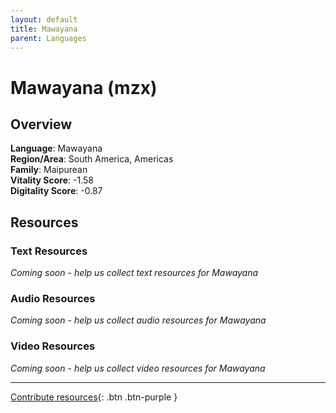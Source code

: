 ```yaml
---
layout: default
title: Mawayana
parent: Languages
---
```


# Mawayana (mzx)

## Overview

**Language**: Mawayana  
**Region/Area**: South America, Americas  
**Family**: Maipurean  
**Vitality Score**: -1.58  
**Digitality Score**: -0.87  

## Resources

### Text Resources
*Coming soon - help us collect text resources for Mawayana*

### Audio Resources
*Coming soon - help us collect audio resources for Mawayana*

### Video Resources
*Coming soon - help us collect video resources for Mawayana*

---

[Contribute resources](https://fairtrain.github.io/){: .btn .btn-purple }
